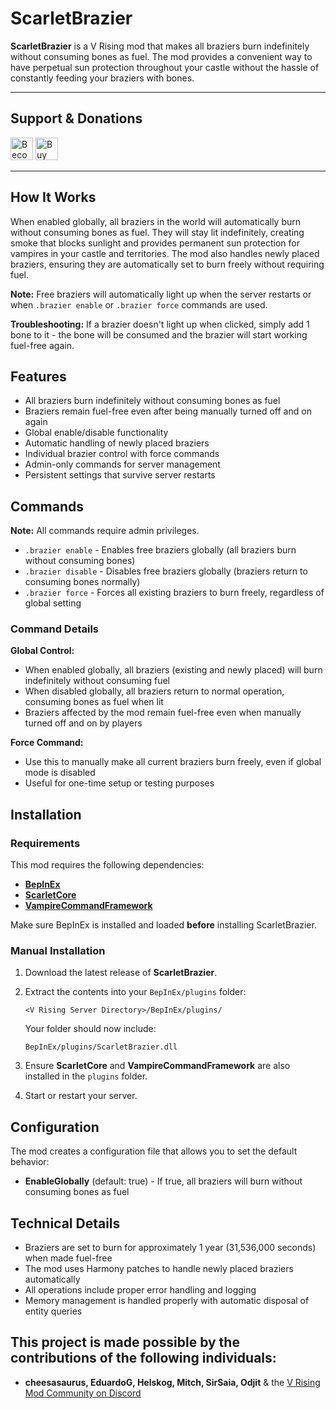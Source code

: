 # ScarletBrazier

**ScarletBrazier** is a V Rising mod that makes all braziers burn indefinitely without consuming bones as fuel. The mod provides a convenient way to have perpetual sun protection throughout your castle without the hassle of constantly feeding your braziers with bones.

---

## Support & Donations

<a href="https://www.patreon.com/bePatron?u=30093731" data-patreon-widget-type="become-patron-button"><img height='36' style='border:0px;height:36px;' src='https://i.imgur.com/o12xEqi.png' alt='Become a Patron' /></a>  <a href='https://ko-fi.com/F2F21EWEM7' target='_blank'><img height='36' style='border:0px;height:36px;' src='https://storage.ko-fi.com/cdn/kofi6.png?v=6' alt='Buy Me a Coffee at ko-fi.com' /></a>

---

## How It Works

When enabled globally, all braziers in the world will automatically burn without consuming bones as fuel. They will stay lit indefinitely, creating smoke that blocks sunlight and provides permanent sun protection for vampires in your castle and territories. The mod also handles newly placed braziers, ensuring they are automatically set to burn freely without requiring fuel.

**Note:** Free braziers will automatically light up when the server restarts or when `.brazier enable` or `.brazier force` commands are used.

**Troubleshooting:** If a brazier doesn't light up when clicked, simply add 1 bone to it - the bone will be consumed and the brazier will start working fuel-free again.

## Features

* All braziers burn indefinitely without consuming bones as fuel
* Braziers remain fuel-free even after being manually turned off and on again
* Global enable/disable functionality
* Automatic handling of newly placed braziers
* Individual brazier control with force commands
* Admin-only commands for server management
* Persistent settings that survive server restarts

## Commands

**Note:** All commands require admin privileges.

* `.brazier enable` - Enables free braziers globally (all braziers burn without consuming bones)
* `.brazier disable` - Disables free braziers globally (braziers return to consuming bones normally)
* `.brazier force` - Forces all existing braziers to burn freely, regardless of global setting

### Command Details

**Global Control:**
- When enabled globally, all braziers (existing and newly placed) will burn indefinitely without consuming fuel
- When disabled globally, all braziers return to normal operation, consuming bones as fuel when lit
- Braziers affected by the mod remain fuel-free even when manually turned off and on by players

**Force Command:**
- Use this to manually make all current braziers burn freely, even if global mode is disabled
- Useful for one-time setup or testing purposes

## Installation

### Requirements

This mod requires the following dependencies:

* **[BepInEx](https://wiki.vrisingmods.com/user/bepinex_install.html)**
* **[ScarletCore](https://thunderstore.io/c/v-rising/p/ScarletMods/ScarletCore/)**
* **[VampireCommandFramework](https://thunderstore.io/c/v-rising/p/deca/VampireCommandFramework/)**

Make sure BepInEx is installed and loaded **before** installing ScarletBrazier.

### Manual Installation

1. Download the latest release of **ScarletBrazier**.

2. Extract the contents into your `BepInEx/plugins` folder:

   `<V Rising Server Directory>/BepInEx/plugins/`

   Your folder should now include:

   `BepInEx/plugins/ScarletBrazier.dll`

3. Ensure **ScarletCore** and **VampireCommandFramework** are also installed in the `plugins` folder.
4. Start or restart your server.

## Configuration

The mod creates a configuration file that allows you to set the default behavior:

* **EnableGlobally** (default: true) - If true, all braziers will burn without consuming bones as fuel

## Technical Details

* Braziers are set to burn for approximately 1 year (31,536,000 seconds) when made fuel-free
* The mod uses Harmony patches to handle newly placed braziers automatically
* All operations include proper error handling and logging
* Memory management is handled properly with automatic disposal of entity queries

## This project is made possible by the contributions of the following individuals:

- **cheesasaurus, EduardoG, Helskog, Mitch, SirSaia, Odjit** & the [V Rising Mod Community on Discord](https://vrisingmods.com/discord)
